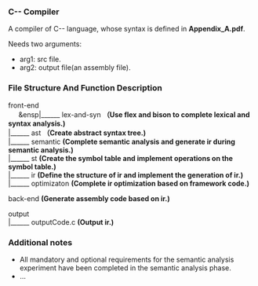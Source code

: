 ### C-- Compiler

A compiler of C-- language, whose syntax is defined in **Appendix_A.pdf**.

Needs two arguments: 

+ arg1: src file.
+ arg2: output file(an assembly file).



### File Structure And Function Description

front-end   
&ensp;&ensp;&ensp;&ensp|\_\_\_\_\_\_ lex-and-syn **（Use flex and bison to complete lexical and syntax analysis.)**  
	  |\_\_\_\_\_\_ ast **（Create abstract syntax tree.)**  
	  |\_\_\_\_\_\_ semantic **(Complete semantic analysis and generate ir during semantic analysis.)**  
	  |\_\_\_\_\_\_ st **(Create the symbol table and implement operations on the symbol table.)**  
	  |\_\_\_\_\_\_ ir **(Define the structure of ir and implement the generation of ir.)**  
	  |\_\_\_\_\_\_ optimizaton **(Complete ir optimization based on framework code.)**  

back-end **(Generate assembly code based on ir.)**  

output  
	  |\_\_\_\_\_\_ outputCode.c **(Output ir.)**  



### Additional notes

+ All mandatory and optional requirements for the semantic analysis experiment have been completed in the semantic analysis phase.
+ ...
